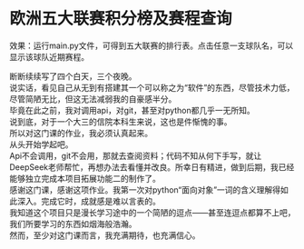 # 欧洲五大联赛积分榜及赛程查询
效果：运行main.py文件，可得到五大联赛的排行表。点击任意一支球队名，可以显示该球队近期赛程。  

  
断断续续写了四个白天，三个夜晚。  
说实话，看见自己从无到有搭建其一个可以称之为“软件”的东西，尽管技术力低，尽管简陋无比，但这无法减弱我的自豪感半分。  
毕竟在此之前，我对调用api，对git，甚至对python都几乎一无所知。  
说到底，对于一个大三的信院本科生来说，这也是件惭愧的事。  
所以对这门课的作业，我必须认真起来。  
从头开始学起吧。  
Api不会调用，git不会用，那就去查阅资料；代码不知从何下手写，就让DeepSeek老师帮忙，再想办法去看懂并改良。所幸日有精进，做到后期，我已经能够独立完成本项目拓展功能二的制作了。  
感谢这门课，感谢这项作业。我第一次对python“面向对象”一词的含义理解得如此深入。完成它时，成就感是难以言表的。  
我知道这个项目只是漫长学习途中的一个简陋的逗点——甚至连逗点都算不上吧，我们所要学习的东西如烟海般浩瀚。  
然而，至少对这门课而言，我充满期待，也充满信心。
